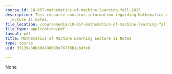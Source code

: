 ```yaml
---
course_id: 18-657-mathematics-of-machine-learning-fall-2015
description: This resource contains information regarding Mathematics of machine learning
  lecture 11 notes.
file_location: /coursemedia/18-657-mathematics-of-machine-learning-fall-2015/35139a38b88d438099e767f0b1a6dfe8_MIT18_657F15_L11.pdf
file_type: application/pdf
layout: pdf
title: Mathematics of Machine Learning Lecture 11 Notes
type: course
uid: 35139a38b88d438099e767f0b1a6dfe8

---
```

None